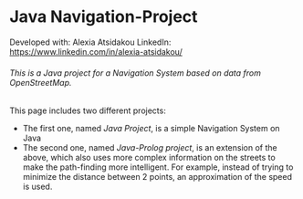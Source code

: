 # Java Navigation-Project

Developed with: Alexia Atsidakou 
                LinkedIn: https://www.linkedin.com/in/alexia-atsidakou/

###### This is a Java project for a Navigation System based on data from OpenStreetMap.

This page includes two different projects:
- The first one, named *Java Project*, is a simple Navigation System on Java
- The second one, named *Java-Prolog project*, is an extension of the above, which also uses more complex information on the streets to make the path-finding more intelligent. For example, instead of trying to minimize the distance between 2 points, an approximation of the speed is used.
